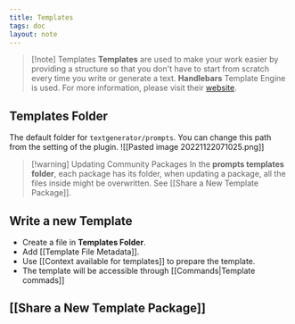 ```yaml
---
title: Templates
tags: doc
layout: note 
---
```


> [!note] Templates
> **Templates** are used to make your work easier by providing a structure so that you don't have to start from scratch every time you write or generate a text. 
> **Handlebars** Template Engine is used. For more information, please visit their [website](https://handlebarsjs.com/).  
> 
> 


## Templates Folder 
The default folder for `textgenerator/prompts`. You can change this path from the setting of the plugin. 
![[Pasted image 20221122071025.png]]

> [!warning] Updating Community Packages
> In the **prompts templates folder**, each package has its folder, when updating a package, all the files inside might be overwritten. See [[Share a New Template Package]]. 
> 

## Write a new Template
* Create a file in **Templates Folder**. 
* Add [[Template File Metadata]].
* Use [[Context available for templates]] to prepare the template. 
* The template will be accessible through [[Commands|Template commads]]

## [[Share a New Template Package]]
